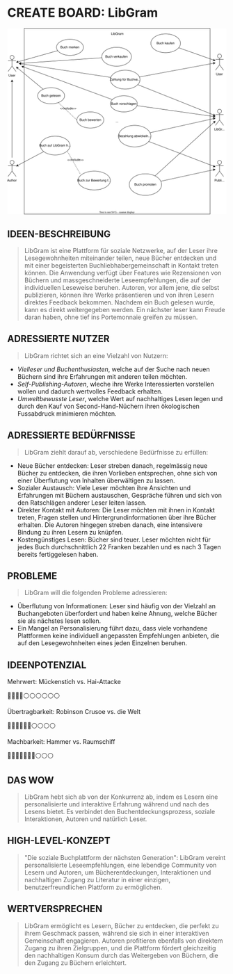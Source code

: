 #  CREATE BOARD: LibGram

![Use case diagram](figures/uc-diagram.drawio.svg)

## IDEEN-BESCHREIBUNG
> LibGram ist eine Plattform für soziale Netzwerke, auf der Leser ihre Lesegewohnheiten miteinander teilen, neue Bücher entdecken und mit einer begeisterten Buchliebhabergemeinschaft in Kontakt treten können. Die Anwendung verfügt über Features wie Rezensionen von Büchern und massgeschneiderte Leseempfehlungen, die auf der individuellen Leseweise beruhen. Autoren, vor allem jene, die selbst publizieren, können ihre Werke präsentieren und von ihren Lesern direktes Feedback bekommen. Nachdem ein Buch gelesen wurde, kann es direkt weitergegeben werden. Ein nächster leser kann Freude daran haben, ohne tief ins Portemonnaie greifen zu müssen.

## ADRESSIERTE NUTZER
> LibGram richtet sich an eine Vielzahl von Nutzern:
- *Vielleser und Buchenthusiasten*, welche auf der Suche nach neuen Büchern sind ihre Erfahrungen mit anderen teilen möchten.
- *Self-Publishing-Autoren*, wleche ihre Werke Interessierten vorstellen wollen und dadurch wertvolles Feedback erhalten.
- *Umweltbewusste Leser*, welche Wert auf nachhaltiges Lesen legen und durch den Kauf von Second-Hand-Nüchern ihren ökologischen Fussabdruck minimieren möchten. 

## ADRESSIERTE BEDÜRFNISSE
> LibGram ziehlt darauf ab, verschiedene Bedürfnisse zu erfüllen:
- Neue Bücher entdecken: Leser streben danach, regelmässig neue Bücher zu entdecken, die ihren Vorlieben entsprechen, ohne sich von einer Überflutung von Inhalten überwältigen zu lassen.
- Sozialer Austausch: Viele Leser möchten ihre Ansichten und Erfahrungen mit Büchern austauschen, Gespräche führen und sich von den Ratschlägen anderer Leser leiten lassen.
- Direkter Kontakt mit Autoren: Die Leser möchten mit ihnen in Kontakt treten, Fragen stellen und Hintergrundinformationen über ihre Bücher erhalten. Die Autoren hingegen streben danach, eine intensivere Bindung zu ihren Lesern zu knüpfen.
- Kostengünstiges Lesen: Bücher sind teuer. Leser möchten nicht für jedes Buch durchschnittlich 22 Franken bezahlen und es nach 3 Tagen bereits fertiggelesen haben.

## PROBLEME
> LibGram will die folgenden Probleme adressieren:
- Überflutung von Informationen: Leser sind häufig von der Vielzahl an Buchangeboten überfordert und haben keine Ahnung, welche Bücher sie als nächstes lesen sollen.
- Ein Mangel an Personalisierung führt dazu, dass viele vorhandene Plattformen keine individuell angepassten Empfehlungen anbieten, die auf den Lesegewohnheiten eines jeden Einzelnen beruhen.

## IDEENPOTENZIAL
Mehrwert: Mückenstich vs. Hai-Attacke

🔵🔵🔵🔵⚪️⚪️⚪️⚪️⚪️⚪️

Übertragbarkeit: Robinson Crusoe vs. die Welt

🔵🔵🔵🔵🔵🔵⚪️⚪️⚪️⚪️

Machbarkeit: Hammer vs. Raumschiff

🔵🔵🔵🔵🔵🔵🔵⚪️⚪️⚪️


## DAS WOW
> LibGram hebt sich ab von der Konkurrenz ab, indem es Lesern eine personalisierte und interaktive Erfahrung während und nach des Lesens bietet. Es verbindet den Buchentdeckungsprozess, soziale Interaktionen, Autoren und natürlich Leser.

## HIGH-LEVEL-KONZEPT
> "Die soziale Buchplattform der nächsten Generation": LibGram vereint personalisierte Leseempfehlungen, eine lebendige Community von Lesern und Autoren, um Bücherentdeckungen, Interaktionen und nachhaltigen Zugang zu Literatur in einer einzigen, benutzerfreundlichen Plattform zu ermöglichen.

## WERTVERSPRECHEN
> LibGram ermöglicht es Lesern, Bücher zu entdecken, die perfekt zu ihrem Geschmack passen, während sie sich in einer interaktiven Gemeinschaft engagieren. Autoren profitieren ebenfalls von direktem Zugang zu ihren Zielgruppen, und die Plattform fördert gleichzeitig den nachhaltigen Konsum durch das Weitergeben von Büchern, die den Zugang zu Büchern erleichtert.
